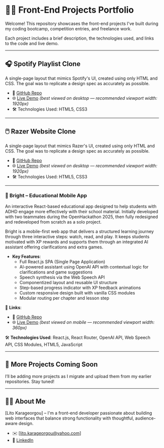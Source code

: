 # 🧑‍💻 Front-End Projects Portfolio

Welcome! This repository showcases the front-end projects I've built during my coding bootcamp, competition entries, and freelance work. 

Each project includes a brief description, the technologies used, and links to the code and live demo.

---

## 🎧 Spotify Playlist Clone

A single-page layout that mimics Spotify's UI, created using only HTML and CSS. The goal was to replicate a design spec as accurately as possible.

- 📁 [GitHub Repo](https://github.com/LitoKarageorgou/spotify-playlist-clone)
- 🌐 [Live Demo](https://spotify-playlist-clone-project.netlify.app) *(best viewed on desktop — recommended viewport width: 1920px)*
- 🛠️ Technologies Used: HTML5, CSS3

---

## 🖱️ Razer Website Clone

A single-page layout that mimics Razer's UI, created using only HTML and CSS. The goal was to replicate a design spec as accurately as possible.

- 📁 [GitHub Repo](https://github.com/LitoKarageorgou//razer-website-clone)
- 🌐 [Live Demo](https://razer-website-clone.netlify.app) *(best viewed on desktop — recommended viewport width: 1920px)*
- 🛠️ Technologies Used: HTML5, CSS3
  
---

### 🧠 Bright – Educational Mobile App
An interactive React-based educational app designed to help students with ADHD engage more effectively with their school material. Initially developed with two teammates during the OpenHackathon 2025, then fully redesigned and redeveloped from scratch as a solo project.

Bright is a mobile-first web app that delivers a structured learning journey through three interactive steps: watch, read, and play. It keeps students motivated with XP rewards and supports them through an integrated AI assistant offering clarifications and extra games.

- **Key Features**:
  - Full React.js SPA (Single Page Application)
  - AI-powered assistant using OpenAI API with contextual logic for clarifications and game suggestions
  - Speech synthesis via the Web Speech API
  - Componentized layout and reusable UI structure
  - Step-based progress indicator with XP feedback animations
  - Custom responsive design built with vanilla CSS modules
  - Modular routing per chapter and lesson step

🔗 **Links**:   
- 📁 [GitHub Repo](https://github.com/LitoKarageorgou/bright-app)
- 🌐 [Live Demo](https://bright-education.netlify.app/) *(best viewed on mobile — recommended viewport width: 360px)*

🛠️ **Technologies Used**: React.js, React Router, OpenAI API, Web Speech API, CSS Modules, HTML5, JavaScript

---

## 🚧 More Projects Coming Soon

I’ll be adding more projects as I migrate and upload them from my earlier repositories. Stay tuned!

---

## 🙋‍♀️ About Me

[Lito Karageorgou] –  I'm a front-end developer passionate about building web interfaces that balance strong functionality with thoughtful, audience-aware design.

- ✉️ [lito.karageorgou@yahoo.com]
- 💼 [LinkedIn](https://www.linkedin.com/in/lito-karageorgou/)
